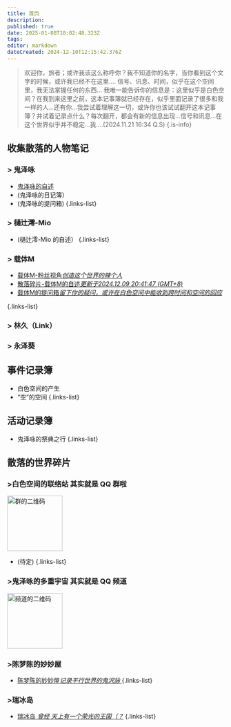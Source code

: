 ```yaml
---
title: 首页
description: 
published: true
date: 2025-01-08T18:02:48.323Z
tags: 
editor: markdown
dateCreated: 2024-12-10T12:15:42.376Z
---
```


> 欢迎你，旅者；或许我该这么称呼你？我不知道你的名字，当你看到这个文字的时候，或许我已经不在这里.... 信号、讯息、时间，似乎在这个空间里，我无法掌握任何的东西... 我唯一能告诉你的信息是：这里似乎是白色空间？在我到来这里之前，这本记事簿就已经存在，似乎里面记录了很多和我一样的人...还有你...我尝试着理解这一切，或许你也该试试翻开这本记事簿？并试着记录点什么？每次翻开，都会有新的信息出现...信号和讯息...在这个世界似乎并不稳定...我....(2024.11.21 16:34 Q.S)
{.is-info}


## 收集散落的人物笔记

### > 鬼泽咏
- [鬼泽咏的自述](/zh/roles/kuizeyong/self_introduce)
- (鬼泽咏的日记簿）
- (鬼泽咏的提问箱)
{.links-list}
### > 樋辻澪-Mio 
- (樋辻澪-Mio 的自述）
{.links-list}
### > 载体M
- [载体M-粉丝视角*创造这个世界的辣个人*](/zh/roles/zaitiM)
- [散落碎片-载体M的自述*更新于2024.12.09 20:41:47 (GMT+8)*](/zh/roles/zaitiM/self_introduce)
- [载体M的提问箱*留下你的疑问，或许在白色空间中能收到跨时间和空间的回应*](/zh/roles/zaitiM/question_box)

{.links-list}
### > 林久（Link）
### > 永泽葵

## 事件记录簿
- 白色空间的产生
- “空”的空间
{.links-list}



## 活动记录簿
- 鬼泽咏的祭典之行
{.links-list}

## 散落的世界碎片

### >白色空间的联络站 <span class="heimu" >其实就是 QQ 群啦</span>
<img src="https://i.ibb.co/ZgP1V5p/photo-2024-12-18-16-22-45.jpg" alt="群的二维码" border="0" class="thumbnail_hold_to_enlarge" width="128px" height="auto">

- (待定)
{.links-list}

### >鬼泽咏的多重宇宙  <span class="heimu" >其实就是 QQ 频道</span>
<img src="https://i.ibb.co/S6nMx7n/photo-2024-12-16-16-22-48.jpg" alt="频道的二维码" border="0" class="thumbnail_hold_to_enlarge" width="128px" height="auto">

### >陈梦陈的妙妙屋
- [陈梦陈的妙妙屋*记录平行世界的鬼沢詠* ](/zh/worlds/CMC_clubhouse)
{.links-list}

### >瑞冰岛
- [瑞冰岛 *曾经 天上有一个荣光的王国（？*](https://ruibingdao.cn/)
{.links-list}










